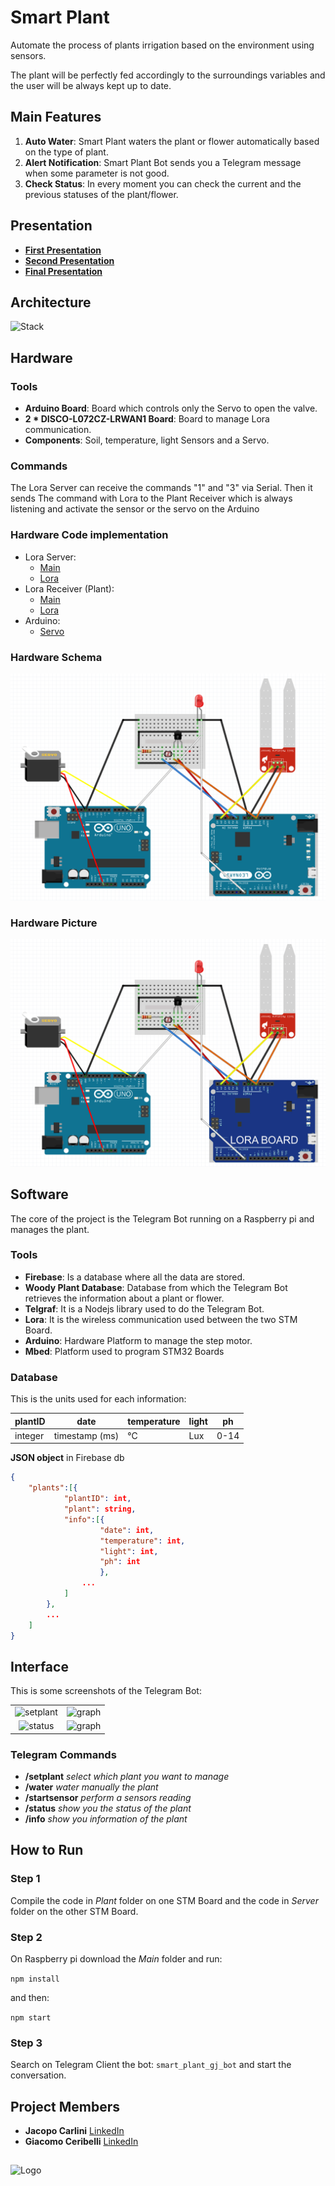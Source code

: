 # Smart Plant
Automate the process of plants irrigation based on the environment using sensors.

The plant will be perfectly fed accordingly to the surroundings variables and the user will be always kept up to date.

## Main Features
1. **Auto Water**: Smart Plant waters the plant or flower automatically based on the type of plant.
2. **Alert Notification**: Smart Plant Bot sends you a Telegram message when some parameter is not good.
3. **Check Status**: In every moment you can check the current and the previous statuses of the plant/flower.

## Presentation
* [**First Presentation**](https://www.slideshare.net/ceribbo/smart-plant-first-presentation-100457174)
* [**Second Presentation**](https://www.slideshare.net/ceribbo/smart-plant-second-presentation)
* [**Final Presentation**](https://www.slideshare.net/ceribbo/smart-plant-final-presentation-100457179)


## Architecture
![Stack](https://raw.githubusercontent.com/pervasivesystems/smart-plant/master/structure.jpg)


## Hardware
### Tools
* **Arduino Board**: Board which controls only the Servo to open the valve.
* **2 * DISCO-L072CZ-LRWAN1 Board**: Board to manage Lora communication.
* **Components**: Soil, temperature, light Sensors and a Servo.

### Commands
The Lora Server can receive the commands "1" and "3" via Serial. Then it sends The command with Lora to the Plant Receiver which is always listening and activate the sensor or the servo on the Arduino

### Hardware Code implementation
* Lora Server:
    * [Main](https://github.com/pervasivesystems/smart-plant/blob/master/Lora-Server/main.cpp)
    * [Lora](https://github.com/pervasivesystems/smart-plant/blob/master/Lora-Server/SX1276ServerLora/ServerLora.cpp)
* Lora Receiver (Plant):
    * [Main](https://github.com/pervasivesystems/smart-plant/blob/master/Lora-Plant/main.cpp)
    * [Lora](https://github.com/pervasivesystems/smart-plant/blob/master/Lora-Plant/SX1276PlantLora/PlantLora.cpp)
* Arduino:
    * [Servo](https://github.com/pervasivesystems/smart-plant/blob/master/Arduino-Servo/sketch_may31a.ino)

### Hardware Schema
![Hardware Schema](https://github.com/pervasivesystems/smart-plant/blob/master/scheme.png)
### Hardware Picture
![Hardware Demonstration](https://github.com/pervasivesystems/smart-plant/blob/master/description.jpg)

## Software
The core of the project is the Telegram Bot running on a Raspberry pi and manages the plant.

### Tools
* **Firebase**: Is a database where all the data are stored.
* **Woody Plant Database**: Database from which the Telegram Bot retrieves the information about a plant or flower.
* **Telgraf**: It is a Nodejs library used to do the Telegram Bot.
* **Lora**: It is the wireless communication used between the two STM Board.
* **Arduino**: Hardware Platform to manage the step motor.  
* **Mbed**: Platform used to program STM32 Boards

### Database

This is the units used for each information:

| plantID |      date      | temperature | light | ph   |
| ------- | -------------- | ----------- | ----- | ---- |
| integer | timestamp (ms) |     °C      | Lux   | 0-14 |


**JSON object** in Firebase db
```json
{
    "plants":[{
            "plantID": int,
            "plant": string,
            "info":[{
                    "date": int,
                    "temperature": int,
                    "light": int,
                    "ph": int
                    },
                ...
            ]
        },
        ...
    ]
}
```



## Interface
This is some screenshots of the Telegram Bot:

| | |
|:-------------------------:|:-------------------------:|
|<img alt="setplant" src="https://raw.githubusercontent.com/pervasivesystems/smart-plant/master/setplant.png">|<img alt="graph" src="https://raw.githubusercontent.com/pervasivesystems/smart-plant/master/graph.png">|
|<img alt="status" src="https://raw.githubusercontent.com/pervasivesystems/smart-plant/master/status.png">|<img alt="graph" src="https://raw.githubusercontent.com/pervasivesystems/smart-plant/master/info.png">|

### Telegram Commands

- **/setplant** _select which plant you want to manage_
- **/water** _water manually the plant_
- **/startsensor** _perform a sensors reading_
- **/status** _show you the status of the plant_
- **/info** _show you information of the plant_

## How to Run

### Step 1
Compile the code in *Plant* folder on one STM Board and the code in *Server* folder on the other STM Board.

### Step 2
On Raspberry pi download the *Main* folder and run:

`npm install`

and then:

`npm start`

### Step 3
Search on Telegram Client the bot: `smart_plant_gj_bot` and start the conversation.



## Project Members
* **Jacopo Carlini**  [LinkedIn](https://www.linkedin.com/in/jacopo-carlini/)
* **Giacomo Ceribelli**  [LinkedIn](https://www.linkedin.com/in/giacomo-ceribelli/)

 ##
 ![Logo](https://github.com/pervasivesystems/smart-plant/blob/master/Sapienza_Universit___di_Roma-logo-C9225434E8-seeklogo.com%20(1).png "Sapienza")
